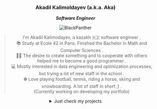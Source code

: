 <div align="center">

### Akadil Kalimoldayev (a.k.a. Aka) 

***Software Engineer*** 

![BlackPanther](https://github.com/Akadil/pictures/blob/main/t-challa-black-panther.gif)

> I'm Akadil Kalimodayev, a kazakh 🇰🇿 software engineer .\
> 📚 Study at Ecole 42 in Paris. Finished the Bachelor in Math and Computer Sciences .\
> 🙋‍♂️ The desire to create something and to cooperate with others helped me to become a good programmer .\
> 💻 Mostly interested in data engineering and optimization processes, but trying a lot of new staff in the school .\
> ⚽️ Love playing football, tennis, riding a horse, skiing and snowboarding. A lot of staff in short ;) .\
> (Currently working on developing my portfolio)
  
<details>
<summary>Just check my projects</summary>

<div align="left">
  
- 🔭 I’m currently working on some TypeScript projects
- 🌱 I’m currently learning Quantum Engineering
- 💬 Ask me about first generation pokemon glitches ;)

</div>
  
</details>
